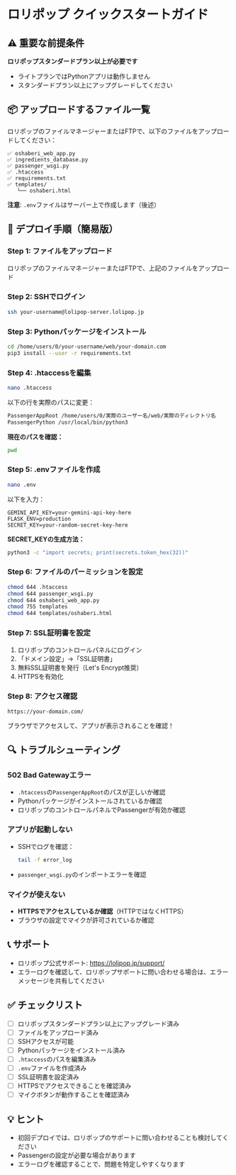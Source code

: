 # ロリポップ クイックスタートガイド

## ⚠️ 重要な前提条件

**ロリポップスタンダードプラン以上が必要です**
- ライトプランではPythonアプリは動作しません
- スタンダードプラン以上にアップグレードしてください

## 📦 アップロードするファイル一覧

ロリポップのファイルマネージャーまたはFTPで、以下のファイルをアップロードしてください：

```
✅ oshaberi_web_app.py
✅ ingredients_database.py
✅ passenger_wsgi.py
✅ .htaccess
✅ requirements.txt
✅ templates/
   └── oshaberi.html
```

**注意**: `.env`ファイルはサーバー上で作成します（後述）

## 🚀 デプロイ手順（簡易版）

### Step 1: ファイルをアップロード
ロリポップのファイルマネージャーまたはFTPで、上記のファイルをアップロード

### Step 2: SSHでログイン
```bash
ssh your-username@lolipop-server.lolipop.jp
```

### Step 3: Pythonパッケージをインストール
```bash
cd /home/users/0/your-username/web/your-domain.com
pip3 install --user -r requirements.txt
```

### Step 4: .htaccessを編集
```bash
nano .htaccess
```

以下の行を実際のパスに変更：
```apache
PassengerAppRoot /home/users/0/実際のユーザー名/web/実際のディレクトリ名
PassengerPython /usr/local/bin/python3
```

**現在のパスを確認：**
```bash
pwd
```

### Step 5: .envファイルを作成
```bash
nano .env
```

以下を入力：
```env
GEMINI_API_KEY=your-gemini-api-key-here
FLASK_ENV=production
SECRET_KEY=your-random-secret-key-here
```

**SECRET_KEYの生成方法：**
```bash
python3 -c "import secrets; print(secrets.token_hex(32))"
```

### Step 6: ファイルのパーミッションを設定
```bash
chmod 644 .htaccess
chmod 644 passenger_wsgi.py
chmod 644 oshaberi_web_app.py
chmod 755 templates
chmod 644 templates/oshaberi.html
```

### Step 7: SSL証明書を設定
1. ロリポップのコントロールパネルにログイン
2. 「ドメイン設定」→「SSL証明書」
3. 無料SSL証明書を発行（Let's Encrypt推奨）
4. HTTPSを有効化

### Step 8: アクセス確認
```
https://your-domain.com/
```

ブラウザでアクセスして、アプリが表示されることを確認！

## 🔍 トラブルシューティング

### 502 Bad Gatewayエラー
- `.htaccess`の`PassengerAppRoot`のパスが正しいか確認
- Pythonパッケージがインストールされているか確認
- ロリポップのコントロールパネルでPassengerが有効か確認

### アプリが起動しない
- SSHでログを確認：
  ```bash
  tail -f error_log
  ```
- `passenger_wsgi.py`のインポートエラーを確認

### マイクが使えない
- **HTTPSでアクセスしているか確認**（HTTPではなくHTTPS）
- ブラウザの設定でマイクが許可されているか確認

## 📞 サポート

- ロリポップ公式サポート: https://lolipop.jp/support/
- エラーログを確認して、ロリポップサポートに問い合わせる場合は、エラーメッセージを共有してください

## ✅ チェックリスト

- [ ] ロリポップスタンダードプラン以上にアップグレード済み
- [ ] ファイルをアップロード済み
- [ ] SSHアクセスが可能
- [ ] Pythonパッケージをインストール済み
- [ ] `.htaccess`のパスを編集済み
- [ ] `.env`ファイルを作成済み
- [ ] SSL証明書を設定済み
- [ ] HTTPSでアクセスできることを確認済み
- [ ] マイクボタンが動作することを確認済み

## 💡 ヒント

- 初回デプロイでは、ロリポップのサポートに問い合わせることも検討してください
- Passengerの設定が必要な場合があります
- エラーログを確認することで、問題を特定しやすくなります


